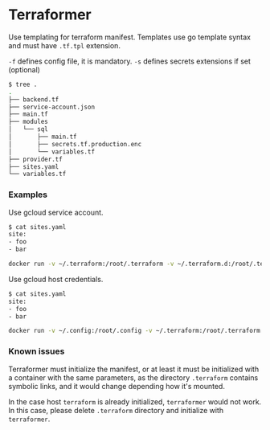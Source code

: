# Terraformer

Use templating for terraform manifest.
Templates use go template syntax and must have `.tf.tpl` extension.

`-f` defines config file, it is mandatory.
`-s` defines secrets extensions if set (optional)

```bash
$ tree .
.
├── backend.tf
├── service-account.json
├── main.tf
├── modules
│   └── sql
│       ├── main.tf
│       ├── secrets.tf.production.enc
│       └── variables.tf
├── provider.tf
├── sites.yaml
└── variables.tf
```

### Examples

Use gcloud service account.

```bash
$ cat sites.yaml
site:
- foo
- bar

docker run -v ~/.terraform:/root/.terraform -v ~/.terraform.d:/root/.terraform.d -v $(pwd):/app -w /app --rm -e GOOGLE_APPLICATION_CREDENTIALS=/app/service-account.json softonic/terraformer:edge -f sites.yaml -s .production.enc init
```

Use gcloud host credentials.

```bash
$ cat sites.yaml
site:
- foo
- bar

docker run -v ~/.config:/root/.config -v ~/.terraform:/root/.terraform -v ~/.terraform.d:/root/.terraform.d -v $(pwd):/app -w /app --rm softonic/terraformer:edge -f sites.yaml -s .production.enc init
```


### Known issues

Terraformer must initialize the manifest, or at least it must be initialized with a container with the same parameters, as the directory `.terraform` contains symbolic links, and it would change depending how it's mounted.

In the case host `terraform` is already initialized, `terraformer` would not work. In this case, please delete `.terraform` directory and initialize with `terraformer`.
